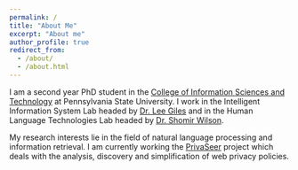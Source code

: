 ```yaml
---
permalink: /
title: "About Me"
excerpt: "About me"
author_profile: true
redirect_from: 
  - /about/
  - /about.html
---
```


I am a second year PhD student in the [College of Information Sciences and Technology](https://ist.psu.edu/) at Pennsylvania State University. I work in the Intelligent Information System Lab headed by [Dr. Lee Giles](http://clgiles.ist.psu.edu/) and in the Human Language Technologies Lab headed by [Dr. Shomir Wilson](https://shomir.net/).  

My research interests lie in the field of natural language processing and information retrieval. I am currently working the [PrivaSeer](https://privaseer.ist.psu.edu/) project which deals with the analysis, discovery and simplification of web privacy policies.